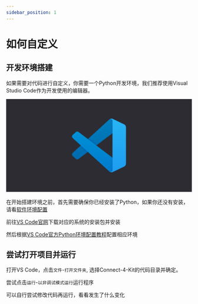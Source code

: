 ```yaml
---
sidebar_position: 1
---
```


# 如何自定义

## 开发环境搭建

如果需要对代码进行自定义，你需要一个Python开发环境，我们推荐使用Visual Studio Code作为开发使用的编辑器。

![](attachment/2023-07-07-17-58-51.png)

在开始搭建环境之前，首先需要确保你已经安装了Python，如果你还没有安装，请看[软件环境配置](/cp2-tutorial/sec1-software.md)

前往[VS Code官网](https://code.visualstudio.com/)下载对应的系统的安装包并安装

然后根据[VS Code官方Python环境配置教程](https://code.visualstudio.com/docs/python/python-tutorial)配置相应环境

## 尝试打开项目并运行

打开VS Code，点击`文件`-`打开文件夹`, 选择Connect-4-Kit的代码目录并确定。

尝试点击`运行`-`以非调试模式运行`运行程序

可以自行尝试修改代码再运行，看看发生了什么变化
